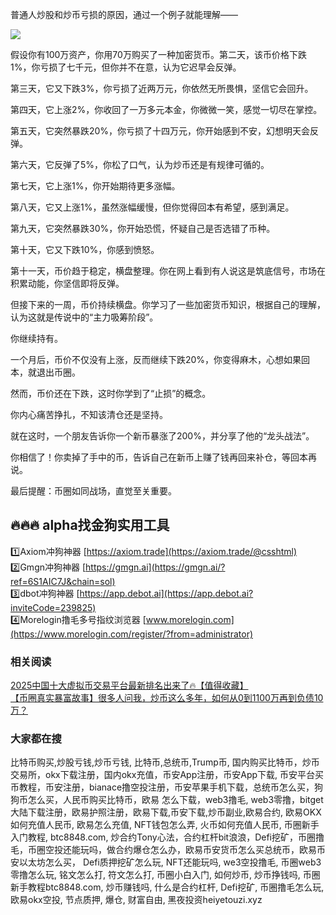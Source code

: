 普通人炒股和炒币亏损的原因，通过一个例子就能理解——

[![](https://307e939.webp.li/GooAOk7WIAAEcwq.jpeg)](https://btc8848.com/top-10-exchanges)

假设你有100万资产，你用70万购买了一种加密货币。第二天，该币价格下跌1%，你亏损了七千元，但你并不在意，认为它迟早会反弹。

第三天，它又下跌3%，你亏损了近两万元，你依然无所畏惧，坚信它会回升。

第四天，它上涨2%，你收回了一万多元本金，你微微一笑，感觉一切尽在掌控。

第五天，它突然暴跌20%，你亏损了十四万元，你开始感到不安，幻想明天会反弹。

第六天，它反弹了5%，你松了口气，认为炒币还是有规律可循的。

第七天，它上涨1%，你开始期待更多涨幅。

第八天，它又上涨1%，虽然涨幅缓慢，但你觉得回本有希望，感到满足。

第九天，它突然暴跌30%，你开始恐慌，怀疑自己是否选错了币种。

第十天，它又下跌10%，你感到愤怒。

第十一天，币价趋于稳定，横盘整理。你在网上看到有人说这是筑底信号，市场在积累动能，你坚信即将反弹。

但接下来的一周，币价持续横盘。你学习了一些加密货币知识，根据自己的理解，认为这就是传说中的“主力吸筹阶段”。

你继续持有。

一个月后，币价不仅没有上涨，反而继续下跌20%，你变得麻木，心想如果回本，就退出币圈。

然而，币价还在下跌，这时你学到了“止损”的概念。

你内心痛苦挣扎，不知该清仓还是坚持。

就在这时，一个朋友告诉你一个新币暴涨了200%，并分享了他的“龙头战法”。

你相信了！你卖掉了手中的币，告诉自己在新币上赚了钱再回来补仓，等回本再说。

最后提醒：币圈如同战场，直觉至关重要。

## 🔥🔥🔥 alpha找金狗实用工具  
1️⃣Axiom冲狗神器 [https://axiom.trade](https://axiom.trade/@csshtml)  
2️⃣Gmgn冲狗神器 [https://gmgn.ai](https://gmgn.ai/?ref=6S1AIC7J&chain=sol)  
3️⃣dbot冲狗神器 [https://app.debot.ai](https://app.debot.ai?inviteCode=239825)  
4️⃣Morelogin撸毛多号指纹浏览器 [www.morelogin.com](https://www.morelogin.com/register/?from=administrator)  

### 相关阅读  
[2025中国十大虚拟币交易平台最新排名出来了🔥【值得收藏】](https://btc8848.com/top-10-exchanges/)  
[【币圈真实暴富故事】很多人问我，炒币这么多年，如何从0到1100万再到负债10万？](https://heiyetouzi.xyz/biquanstory001/)  

### 大家都在搜  
比特币购买,炒股亏钱,炒币亏钱, 比特币,总统币,Trump币, 国内购买比特币，炒币交易所，okx下载注册，国内okx充值，币安App注册，币安App下载, 币安平台买币教程，币安注册，bianace撸空投注册，币安苹果手机下载，总统币怎么买，狗狗币怎么买，人民币购买比特币，欧易 怎么下载，web3撸毛, web3零撸，bitget大陆下载注册，欧易护照注册，欧易下载,币安下载,炒币副业,欧易合约, 欧易OKX如何充值人民币, 欧易怎么充值, NFT钱包怎么弄, 火币如何充值人民币, 币圈新手入门教程, btc8848.com, 炒合约Tony心法，合约杠杆bit浪浪，Defi挖矿，币圈撸毛，币圈空投还能玩吗，做合约爆仓怎么办，欧易币安货币怎么买总统币，欧易币安以太坊怎么买， Defi质押挖矿怎么玩, NFT还能玩吗, we3空投撸毛, 币圈web3零撸怎么玩, 铭文怎么打, 符文怎么打, 币圈小白入门, 如何炒币, 炒币挣钱吗, 币圈新手教程btc8848.com, 炒币赚钱吗, 什么是合约杠杆, Defi挖矿, 币圈撸毛怎么玩, 欧易okx空投, 节点质押, 爆仓, 财富自由, 黑夜投资heiyetouzi.xyz